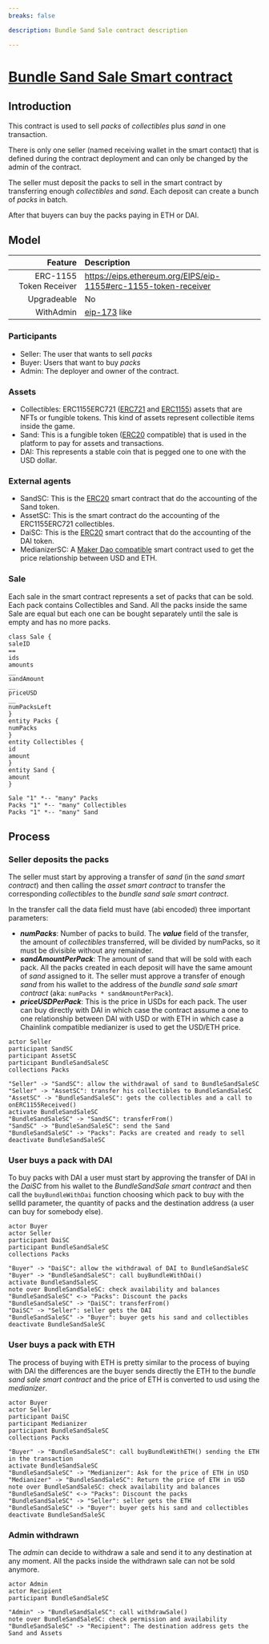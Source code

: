 ```yaml
---
breaks: false

description: Bundle Sand Sale contract description

---
```


# [Bundle Sand Sale Smart contract](https://github.com/thesandboxgame/sandbox-smart-contracts/blob/master/src/solc_0.8/bundleSandSale/PolygonBundleSandSale.sol)

## Introduction

This contract is used to sell *packs* of *collectibles* plus *sand* in one transaction.

There is only one seller (named receiving wallet in the smart contact) that is defined during the contract deployment
and can only be changed by the admin of the contract.

The seller must deposit the packs to sell in the smart contract by transferring enough *collectibles* and *sand*. Each
deposit can create a bunch of *packs* in batch.

After that buyers can buy the packs paying in ETH or DAI.

## Model

|                     Feature | Description                                                                  |
|----------------------------:|:-----------------------------------------------------------------------------|
|     ERC-1155 Token Receiver | https://eips.ethereum.org/EIPS/eip-1155#erc-1155-token-receiver              |
|                 Upgradeable | No                                                                           |
|                   WithAdmin | [eip-173](https://eips.ethereum.org/EIPS/eip-173) like                       |

### Participants

- Seller: The user that wants to sell *packs*
- Buyer: Users that want to buy *packs*
- Admin: The deployer and owner of the contract.

### Assets

- Collectibles: ERC1155ERC721 ([ERC721](https://eips.ethereum.org/EIPS/eip-721)
  and [ERC1155](https://eips.ethereum.org/EIPS/eip-1155)) assets that are NFTs or fungible tokens. This kind of assets
  represent collectible items inside the game.
- Sand: This is a fungible token ([ERC20](https://eips.ethereum.org/EIPS/eip-20) compatible) that is used in the platform to pay for assets and transactions.
- DAI: This represents a stable coin that is pegged one to one with the USD dollar.

### External agents

- SandSC: This is the [ERC20](https://eips.ethereum.org/EIPS/eip-20) smart contract that do the accounting of the Sand token.
- AssetSC: This is the smart contract do the accounting of the ERC1155ERC721 collectibles.
- DaiSC: This is the [ERC20](https://eips.ethereum.org/EIPS/eip-20) smart contract that do the accounting of the DAI token.
- MedianizerSC: A [Maker Dao compatible](https://etherscan.io/address/0x729D19f657BD0614b4985Cf1D82531c67569197B#code)
  smart contract used to get the price relationship between USD and ETH.

### Sale

Each sale in the smart contract represents a set of packs that can be sold. Each pack contains Collectibles and Sand.
All the packs inside the same Sale are equal but each one can be bought separately until the sale is empty and has no
more packs.

```plantuml
class Sale {
saleID
==
ids
amounts
__
sandAmount
__
priceUSD
__
numPacksLeft
}
entity Packs {
numPacks
}
entity Collectibles {
id
amount
}
entity Sand {
amount
}

Sale "1" *-- "many" Packs
Packs "1" *-- "many" Collectibles
Packs "1" *-- "many" Sand
```

## Process

### Seller deposits the packs

The seller must start by approving a transfer of *sand* (in the *sand smart contract*) and then calling the *asset smart
contract* to transfer the corresponding *collectibles* to the *bundle sand sale smart contract*.

In the transfer call the data field must have (abi encoded) three important parameters:

- ***numPacks***: Number of packs to build. The ***value*** field of the transfer, the amount of *collectibles*
  transferred, will be divided by numPacks, so it must be divisible without any remainder.
- ***sandAmountPerPack***: The amount of sand that will be sold with each pack. All the packs created in each deposit
  will have the same amount of *sand* assigned to it. The seller must approve a transfer of enough *sand* from his
  wallet to the address of the *bundle sand sale smart contract* (aka: `numPacks * sandAmountPerPack`).
- ***priceUSDPerPack***: This is the price in USDs for each pack. The user can buy directly with DAI in which case the
  contract assume a one to one relationship between DAI with USD or with ETH in which case a Chainlink compatible
  medianizer is used to get the USD/ETH price.

```plantuml
actor Seller
participant SandSC
participant AssetSC
participant BundleSandSaleSC
collections Packs

"Seller" -> "SandSC": allow the withdrawal of sand to BundleSandSaleSC  
"Seller" -> "AssetSC": transfer his collectibles to BundleSandSaleSC
"AssetSC" -> "BundleSandSaleSC": gets the collectibles and a call to onERC1155Received()
activate BundleSandSaleSC
"BundleSandSaleSC" -> "SandSC": transferFrom()
"SandSC" -> "BundleSandSaleSC": send the Sand
"BundleSandSaleSC" -> "Packs": Packs are created and ready to sell
deactivate BundleSandSaleSC
```

### User buys a pack with DAI

To buy packs with DAI a user must start by approving the transfer of DAI in the *DaiSC* from his wallet to the
*BundleSandSale smart contract* and then call the `buyBundleWithDai` function choosing which pack to buy with the sellId
parameter, the quantity of packs and the destination address (a user can buy for somebody else).

```plantuml
actor Buyer
actor Seller
participant DaiSC
participant BundleSandSaleSC
collections Packs

"Buyer" -> "DaiSC": allow the withdrawal of DAI to BundleSandSaleSC  
"Buyer" -> "BundleSandSaleSC": call buyBundleWithDai()
activate BundleSandSaleSC
note over BundleSandSaleSC: check availability and balances
"BundleSandSaleSC" <-> "Packs": Discount the packs
"BundleSandSaleSC" -> "DaiSC": transferFrom()
"DaiSC" -> "Seller": seller gets the DAI
"BundleSandSaleSC" -> "Buyer": buyer gets his sand and collectibles
deactivate BundleSandSaleSC
```

### User buys a pack with ETH

The process of buying with ETH is pretty similar to the process of buying with DAI the differences are the buyer sends
directly the ETH to the *bundle sand sale smart contract* and the price of ETH is converted to usd using the
*medianizer*.

```plantuml
actor Buyer
actor Seller
participant DaiSC
participant Medianizer
participant BundleSandSaleSC
collections Packs

"Buyer" -> "BundleSandSaleSC": call buyBundleWithETH() sending the ETH in the transaction
activate BundleSandSaleSC
"BundleSandSaleSC" -> "Medianizer": Ask for the price of ETH in USD
"Medianizer" -> "BundleSandSaleSC": Return the price of ETH in USD
note over BundleSandSaleSC: check availability and balances
"BundleSandSaleSC" <-> "Packs": Discount the packs
"BundleSandSaleSC" -> "Seller": seller gets the ETH
"BundleSandSaleSC" -> "Buyer": buyer gets his sand and collectibles
deactivate BundleSandSaleSC
```

### Admin withdrawn

The *admin* can decide to withdraw a sale and send it to any destination at any moment. All the packs inside the
withdrawn sale can not be sold anymore.

```plantuml
actor Admin
actor Recipient
participant BundleSandSaleSC

"Admin" -> "BundleSandSaleSC": call withdrawSale()
note over BundleSandSaleSC: check permission and availability
"BundleSandSaleSC" -> "Recipient": The destination address gets the Sand and Assets
```
